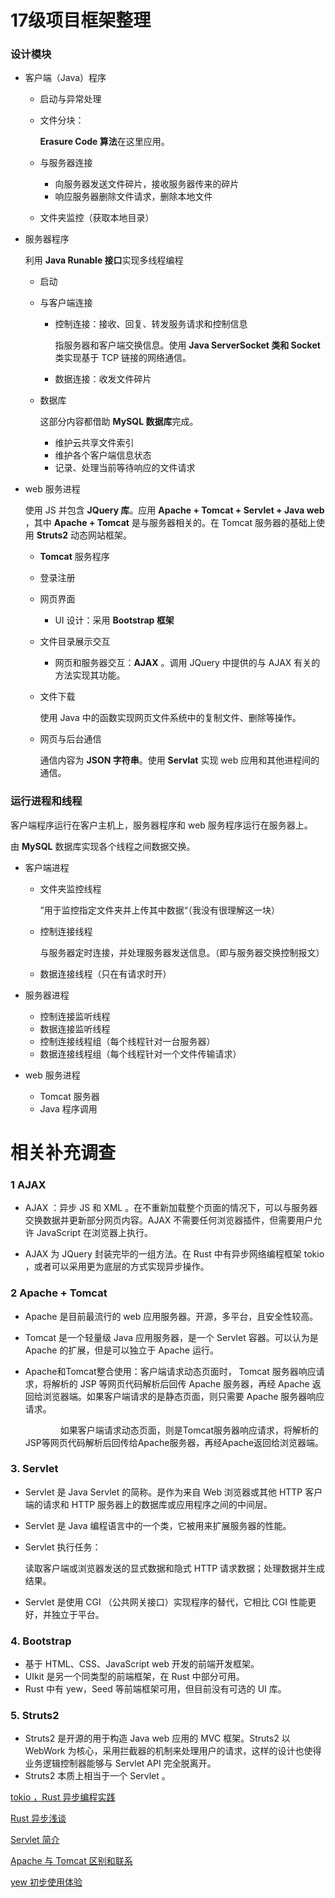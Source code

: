 # 17级项目框架整理 

### 设计模块

* 客户端（Java）程序

  * 启动与异常处理

  * 文件分块：

    **Erasure Code 算法**在这里应用。

  * 与服务器连接

    * 向服务器发送文件碎片，接收服务器传来的碎片
    * 响应服务器删除文件请求，删除本地文件

  * 文件夹监控（获取本地目录）

* 服务器程序

  利用 **Java Runable 接口**实现多线程编程

  * 启动

  * 与客户端连接

    * 控制连接：接收、回复、转发服务请求和控制信息

      指服务器和客户端交换信息。使用 **Java ServerSocket 类和 Socket** 类实现基于 TCP 链接的网络通信。

    * 数据连接：收发文件碎片

  * 数据库

    这部分内容都借助 **MySQL 数据库**完成。 

    * 维护云共享文件索引
    * 维护各个客户端信息状态
    * 记录、处理当前等待响应的文件请求

* web 服务进程

  使用 JS 并包含 **JQuery 库**。应用 **Apache + Tomcat + Servlet + Java web** ，其中 **Apache + Tomcat** 是与服务器相关的。在 Tomcat 服务器的基础上使用 **Struts2** 动态网站框架。

  * **Tomcat** 服务程序

  * 登录注册

  * 网页界面

    * UI 设计：采用 **Bootstrap 框架**

  * 文件目录展示交互

    * 网页和服务器交互：**AJAX** 。调用 JQuery 中提供的与 AJAX 有关的方法实现其功能。

  * 文件下载

    使用 Java 中的函数实现网页文件系统中的复制文件、删除等操作。

  * 网页与后台通信

    通信内容为 **JSON 字符串**。使用 **Servlat** 实现 web 应用和其他进程间的通信。



### 运行进程和线程

客户端程序运行在客户主机上，服务器程序和 web 服务程序运行在服务器上。

由 **MySQL** 数据库实现各个线程之间数据交换。

* 客户端进程

  * 文件夹监控线程

    ”用于监控指定文件夹并上传其中数据“（我没有很理解这一块）

  * 控制连接线程

    与服务器定时连接，并处理服务器发送信息。（即与服务器交换控制报文）

  * 数据连接线程（只在有请求时开）

* 服务器进程
  * 控制连接监听线程
  * 数据连接监听线程
  * 控制连接线程组（每个线程针对一台服务器）
  * 数据连接线程组（每个线程针对一个文件传输请求）
* web 服务进程
  * Tomcat 服务器
  * Java 程序调用



# 相关补充调查

### 1 AJAX

* AJAX ：异步 JS 和 XML 。在不重新加载整个页面的情况下，可以与服务器交换数据并更新部分网页内容。AJAX 不需要任何浏览器插件，但需要用户允许 JavaScript 在浏览器上执行。

* AJAX 为 JQuery 封装完毕的一组方法。在 Rust 中有异步网络编程框架 tokio ，或者可以采用更为底层的方式实现异步操作。

### 2 Apache + Tomcat

* Apache 是目前最流行的 web 应用服务器。开源，多平台，且安全性较高。

* Tomcat 是一个轻量级 Java 应用服务器，是一个 Servlet 容器。可以认为是 Apache 的扩展，但是可以独立于 Apache 运行。

* Apache和Tomcat整合使用：客户端请求动态页面时， Tomcat 服务器响应请求，将解析的 JSP 等网页代码解析后回传  Apache 服务器，再经 Apache 返回给浏览器端。如果客户端请求的是静态页面，则只需要 Apache 服务器响应请求。

  　　　　如果客户端请求动态页面，则是Tomcat服务器响应请求，将解析的JSP等网页代码解析后回传给Apache服务器，再经Apache返回给浏览器端。

### 3. Servlet

* Servlet 是 Java Servlet 的简称。是作为来自 Web 浏览器或其他 HTTP 客户端的请求和 HTTP 服务器上的数据库或应用程序之间的中间层。

* Servlet 是 Java 编程语言中的一个类，它被用来扩展服务器的性能。

* Servlet 执行任务：

  读取客户端或浏览器发送的显式数据和隐式 HTTP 请求数据；处理数据并生成结果。

* Servlet 是使用 CGI （公共网关接口）实现程序的替代，它相比 CGI 性能更好，并独立于平台。

### 4. Bootstrap

* 基于 HTML、CSS、JavaScript web 开发的前端开发框架。
* UIkit 是另一个同类型的前端框架，在 Rust 中部分可用。
* Rust 中有 yew，Seed 等前端框架可用，但目前没有可选的 UI 库。

### 5. Struts2

* Struts2 是开源的用于构造 Java web 应用的 MVC 框架。Struts2 以 WebWork 为核心，采用拦截器的机制来处理用户的请求，这样的设计也使得业务逻辑控制器能够与 Servlet API 完全脱离开。
* Struts2 本质上相当于一个 Servlet 。



[tokio ，Rust 异步编程实践](https://blog.csdn.net/paladinzh/article/details/98220746)

[Rust 异步浅谈](https://rust.cc/article?id=e6d50145-4bc2-4f1e-84da-c39c8217640b)

[Servlet 简介](https://www.runoob.com/servlet/servlet-intro.html)

[Apache 与 Tomcat 区别和联系](https://blog.csdn.net/weixin_30612769/article/details/96998122?depth_1-utm_source=distribute.pc_relevant.none-task&utm_source=distribute.pc_relevant.none-task)

[yew 初步使用体验](https://rust.cc/article?id=9a2d4e61-3a3f-4e93-b373-02123bf5a95c)